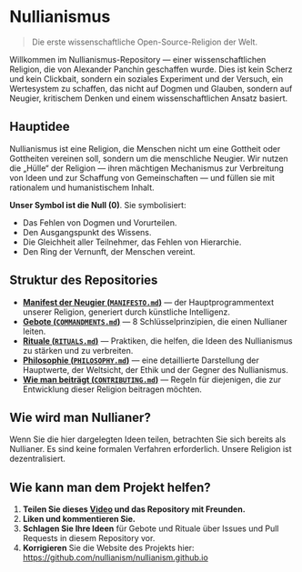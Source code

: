 
# Nullianismus 

> Die erste wissenschaftliche Open-Source-Religion der Welt.

Willkommen im Nullianismus-Repository — einer wissenschaftlichen Religion, die von Alexander Panchin geschaffen wurde. Dies ist kein Scherz und kein Clickbait, sondern ein soziales Experiment und der Versuch, ein Wertesystem zu schaffen, das nicht auf Dogmen und Glauben, sondern auf Neugier, kritischem Denken und einem wissenschaftlichen Ansatz basiert.

## Hauptidee

Nullianismus ist eine Religion, die Menschen nicht um eine Gottheit oder Gottheiten vereinen soll, sondern um die menschliche Neugier. Wir nutzen die „Hülle“ der Religion — ihren mächtigen Mechanismus zur Verbreitung von Ideen und zur Schaffung von Gemeinschaften — und füllen sie mit rationalem und humanistischem Inhalt.

**Unser Symbol ist die Null (0)**. Sie symbolisiert:

- Das Fehlen von Dogmen und Vorurteilen.
- Den Ausgangspunkt des Wissens.
- Die Gleichheit aller Teilnehmer, das Fehlen von Hierarchie.
- Den Ring der Vernunft, der Menschen vereint.

## Struktur des Repositories

- [**Manifest der Neugier (`MANIFESTO.md`)**](./MANIFESTO.md) — der Hauptprogrammentext unserer Religion, generiert durch künstliche Intelligenz.
- [**Gebote (`COMMANDMENTS.md`)**](./COMMANDMENTS.md) — 8 Schlüsselprinzipien, die einen Nullianer leiten.
- [**Rituale (`RITUALS.md`)**](./RITUALS.md) — Praktiken, die helfen, die Ideen des Nullianismus zu stärken und zu verbreiten.
- [**Philosophie (`PHILOSOPHY.md`)**](./PHILOSOPHY.md) — eine detaillierte Darstellung der Hauptwerte, der Weltsicht, der Ethik und der Gegner des Nullianismus.
- [**Wie man beiträgt (`CONTRIBUTING.md`)**](./CONTRIBUTING.md) — Regeln für diejenigen, die zur Entwicklung dieser Religion beitragen möchten.

## Wie wird man Nullianer?

Wenn Sie die hier dargelegten Ideen teilen, betrachten Sie sich bereits als Nullianer. Es sind keine formalen Verfahren erforderlich. Unsere Religion ist dezentralisiert.

## Wie kann man dem Projekt helfen?

1. **Teilen Sie dieses [Video](https://www.youtube.com/watch?v=mCErecXWGCc) und das Repository mit Freunden.**
2. **Liken und kommentieren Sie.**
3. **Schlagen Sie Ihre Ideen** für Gebote und Rituale über Issues und Pull Requests in diesem Repository vor.
4. **Korrigieren** Sie die Website des Projekts hier: https://github.com/nullianism/nullianism.github.io
